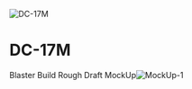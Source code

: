 ![DC-17M](https://user-images.githubusercontent.com/52763216/115950758-04f0c300-a492-11eb-9135-780b72e52729.jpg)
# DC-17M
Blaster Build
Rough Draft MockUp![MockUp-1](https://user-images.githubusercontent.com/52763216/116013111-3c22b980-a5e3-11eb-83c2-df1a29ead29e.jpg)

